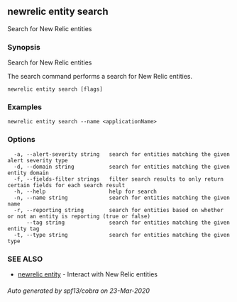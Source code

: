 ## newrelic entity search

Search for New Relic entities

### Synopsis

Search for New Relic entities

The search command performs a search for New Relic entities.


```
newrelic entity search [flags]
```

### Examples

```
newrelic entity search --name <applicationName>
```

### Options

```
  -a, --alert-severity string   search for entities matching the given alert severity type
  -d, --domain string           search for entities matching the given entity domain
  -f, --fields-filter strings   filter search results to only return certain fields for each search result
  -h, --help                    help for search
  -n, --name string             search for entities matching the given name
  -r, --reporting string        search for entities based on whether or not an entity is reporting (true or false)
      --tag string              search for entities matching the given entity tag
  -t, --type string             search for entities matching the given type
```

### SEE ALSO

* [newrelic entity](newrelic_entity.md)	 - Interact with New Relic entities

###### Auto generated by spf13/cobra on 23-Mar-2020
